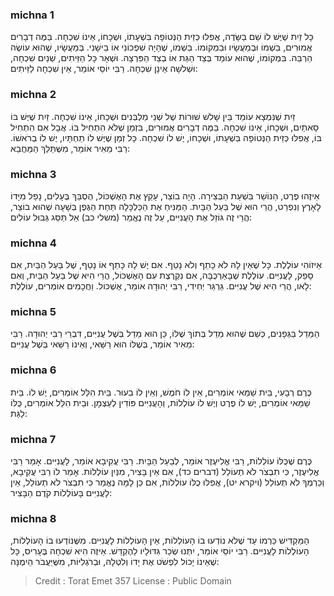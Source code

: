 
### michna 1
כָּל זַיִת שֶׁיֶּשׁ לוֹ שֵׁם בַּשָּׂדֶה, אֲפִלּוּ כְּזֵית הַנְּטוֹפָה בִּשְׁעָתוֹ, וּשְׁכָחוֹ, אֵינוֹ שִׁכְחָה. בַּמֶּה דְבָרִים אֲמוּרִים, בִּשְׁמוֹ וּבְמַעֲשָׂיו וּבִמְקוֹמוֹ. בִּשְׁמוֹ, שֶׁהָיָה שִׁפְכוֹנִי אוֹ בֵישָׁנִי. בְּמַעֲשָׂיו, שֶׁהוּא עוֹשֶׂה הַרְבֵּה. בִּמְקוֹמוֹ, שֶׁהוּא עוֹמֵד בְּצַד הַגַּת אוֹ בְצַד הַפִּרְצָה. וּשְׁאָר כָּל הַזֵּיתִים, שְׁנַיִם שִׁכְחָה, וּשְׁלשָׁה אֵינָן שִׁכְחָה. רַבִּי יוֹסֵי אוֹמֵר, אֵין שִׁכְחָה לַזֵּיתִים:

### michna 2
זַיִת שֶׁנִּמְצָא עוֹמֵד בֵּין שָׁלשׁ שׁוּרוֹת שֶׁל שְׁנֵי מַלְבְּנִים וּשְׁכָחוֹ, אֵינוֹ שִׁכְחָה. זַיִת שֶׁיֶּשׁ בּוֹ סָאתַיִם, וּשְׁכָחוֹ, אֵינוֹ שִׁכְחָה. בַּמֶּה דְבָרִים אֲמוּרִים, בִּזְמַן שֶׁלֹּא הִתְחִיל בּוֹ. אֲבָל אִם הִתְחִיל בּוֹ, אֲפִלּוּ כְּזֵית הַנְּטוֹפָה בִּשְׁעָתוֹ, וּשְׁכָחוֹ, יֶשׁ לוֹ שִׁכְחָה. כָּל זְמַן שֶׁיֶּשׁ לוֹ תַחְתָּיו, יֶשׁ לוֹ בְרֹאשׁוֹ. רַבִּי מֵאִיר אוֹמֵר, מִשֶּׁתֵּלֵךְ הַמַּחֲבֵא:

### michna 3
אֵיזֶהוּ פֶרֶט, הַנּוֹשֵׁר בִּשְׁעַת הַבְּצִירָה. הָיָה בוֹצֵר, עָקַץ אֶת הָאֶשְׁכּוֹל, הֻסְבַּךְ בֶּעָלִים, נָפַל מִיָּדוֹ לָאָרֶץ וְנִפְרַט, הֲרֵי הוּא שֶׁל בַּעַל הַבָּיִת. הַמַּנִּיחַ אֶת הַכַּלְכָּלָה תַּחַת הַגֶּפֶן בְּשָׁעָה שֶׁהוּא בוֹצֵר, הֲרֵי זֶה גּוֹזֵל אֶת הָעֲנִיִּים, עַל זֶה נֶאֱמַר (משלי כב) אַל תַּסֵּג גְּבוּל עוֹלִים:

### michna 4
אֵיזוֹהִי עוֹלֶלֶת. כָּל שֶׁאֵין לָהּ לֹא כָתֵף וְלֹא נָטֵף. אִם יֶשׁ לָהּ כָּתֵף אוֹ נָטֵף, שֶׁל בַּעַל הַבַּיִת, אִם סָפֵק, לָעֲנִיִּים. עוֹלֶלֶת שֶׁבָּאַרְכֻּבָּה, אִם נִקְרֶצֶת עִם הָאֶשְׁכּוֹל, הֲרֵי הִיא שֶׁל בַּעַל הַבַּיִת, וְאִם לָאו, הֲרֵי הִיא שֶׁל עֲנִיִּים. גַּרְגֵּר יְחִידִי, רַבִּי יְהוּדָה אוֹמֵר, אֶשְׁכּוֹל. וַחֲכָמִים אוֹמְרִים, עוֹלֶלֶת:

### michna 5
הַמֵּדֵל בַּגְּפָנִים, כְּשֵׁם שֶׁהוּא מֵדֵל בְּתוֹךְ שֶׁלּוֹ, כֵּן הוּא מֵדֵל בְּשֶׁל עֲנִיִּים, דִּבְרֵי רַבִּי יְהוּדָה. רַבִּי מֵאִיר אוֹמֵר, בְּשֶׁלּוֹ הוּא רַשַּׁאי, וְאֵינוֹ רַשַּׁאי בְּשֶׁל עֲנִיִּים:

### michna 6
כֶּרֶם רְבָעִי, בֵּית שַׁמַּאי אוֹמְרִים, אֵין לוֹ חֹמֶשׁ, וְאֵין לוֹ בִעוּר. בֵּית הִלֵּל אוֹמְרִים, יֶשׁ לוֹ. בֵּית שַׁמַּאי אוֹמְרִים, יֶשׁ לוֹ פֶרֶט וְיֶשׁ לוֹ עוֹלְלוֹת, וְהָעֲנִיִּים פּוֹדִין לְעַצְמָן. וּבֵית הִלֵּל אוֹמְרִים, כֻּלּוֹ לַגַּת:

### michna 7
כֶּרֶם שֶׁכֻּלּוֹ עוֹלְלוֹת, רַבִּי אֱלִיעֶזֶר אוֹמֵר, לְבַעַל הַבָּיִת. רַבִּי עֲקִיבָא אוֹמֵר, לָעֲנִיִּים. אָמַר רַבִּי אֱלִיעֶזֶר, כִּי תִבְצֹר לֹא תְעוֹלֵל (דברים כד), אִם אֵין בָּצִיר, מִנַּיִן עוֹלְלוֹת. אָמַר לוֹ רַבִּי עֲקִיבָא, וְכַרְמְךָ לֹא תְעוֹלֵל (ויקרא יט), אֲפִלּוּ כֻלּוֹ עוֹלְלוֹת, אִם כֵּן לָמָּה נֶאֱמַר כִּי תִבְצֹר לֹא תְעוֹלֵל, אֵין לָעֲנִיִּים בָּעוֹלְלוֹת קֹדֶם הַבָּצִיר:

### michna 8
הַמַּקְדִּישׁ כַּרְמוֹ עַד שֶׁלֹּא נוֹדְעוּ בוֹ הָעוֹלְלוֹת, אֵין הָעוֹלְלוֹת לָעֲנִיִּים. מִשֶּׁנּוֹדְעוּ בוֹ הָעוֹלְלוֹת, הָעוֹלְלוֹת לָעֲנִיִּים. רַבִּי יוֹסֵי אוֹמֵר, יִתְּנוּ שְׂכַר גִּדּוּלָיו לַהֶקְדֵּשׁ. אֵיזֶה הִיא שִׁכְחָה בֶּעָרִיס, כָּל שֶׁאֵינוֹ יָכוֹל לִפְשֹׁט אֶת יָדוֹ וְלִטְּלָהּ, וּבְרֹגְלִיּוֹת, מִשֶּׁיַּעֲבֹר הֵימֶנָּה:

>Credit : Torat Emet 357
>License : Public Domain 